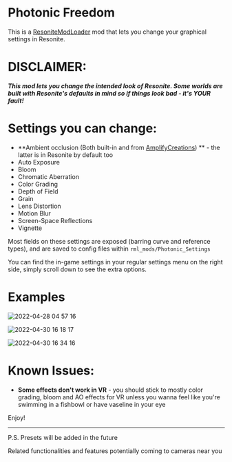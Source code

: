 # Photonic Freedom

This is a [ResoniteModLoader](https://github.com/resonite-modding-group/ResoniteModLoader) mod that lets you change your graphical settings in
Resonite.

# DISCLAIMER:

***This mod lets you change the intended look of Resonite. Some worlds are built with Resonite's defaults in mind so if things
look bad - it's YOUR fault!***

# Settings you can change:

- **Ambient occlusion (Both built-in and from [AmplifyCreations](https://github.com/AmplifyCreations/AmplifyOcclusion))
  ** - the latter is in Resonite by default too
- Auto Exposure
- Bloom
- Chromatic Aberration
- Color Grading
- Depth of Field
- Grain
- Lens Distortion
- Motion Blur
- Screen-Space Reflections
- Vignette

Most fields on these settings are exposed (barring curve and reference types), and are saved to config files
within `rml_mods/Photonic_Settings`

You can find the in-game settings in your regular settings menu on the right side, simply scroll down to see the extra
options.

# Examples

![2022-04-28 04 57 16](https://user-images.githubusercontent.com/9770110/166115124-1d5d00b4-5622-487d-83e9-44bb2cdd6e35.jpg)

![2022-04-30 16 18 17](https://user-images.githubusercontent.com/9770110/166115135-8a786200-63b0-4dff-b56b-0e5293bf37d1.jpg)

![2022-04-30 16 34 16](https://user-images.githubusercontent.com/9770110/166115140-6177f029-aa33-4fa5-88a9-966c76d38e54.jpg)

# Known Issues:

- **Some effects don't work in VR** - you should stick to mostly color grading, bloom and AO effects for VR unless you
  wanna feel like you're swimming in a fishbowl or have vaseline in your eye

Enjoy!

___

P.S. Presets will be added in the future

Related functionalities and features potentially coming to cameras near you
